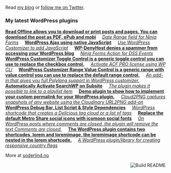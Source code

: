 Read [my blog](https://soderlind.no/) or [follow me on Twitter](https://twitter.com/soderlind).



### My latest WordPress plugins
<!-- plugins starts -->
[**Read Offline allows you to download or print posts and pages. You can download the post as PDF, ePub and mobi**](https://github.com/soderlind/read-offline) &nbsp;&nbsp;&nbsp;
[*Date Range field for Ninja Forms*](https://github.com/soderlind/date-range-ninja-forms) &nbsp;&nbsp;&nbsp;
[**WordPress Ajax using native JavaScript**](https://github.com/soderlind/es6-wp-ajax-demo) &nbsp;&nbsp;&nbsp;
[*Use WordPress Customizer to add JavaScript*](https://github.com/soderlind/additional-javascript) &nbsp;&nbsp;&nbsp;
[**WP-DenyHost denies a spammer from accessing your WordPress blog**](https://github.com/soderlind/wp-denyhost) &nbsp;&nbsp;&nbsp;
[*Ninja Forms Action for DSS Events*](https://github.com/soderlind/ninja-forms-dss-event-action) &nbsp;&nbsp;&nbsp;
[**WordPress Customizer Toggle Control is a generic toggle control you can use to replace the checkbox control.**](https://github.com/soderlind/class-customizer-toggle-control) &nbsp;&nbsp;&nbsp;
[*Activate ACF PRO license using WP CLI*](https://github.com/soderlind/wp-cli-acfpro-activate) &nbsp;&nbsp;&nbsp;
[**WordPress Customizer Range Value Control is a generic range with value control you can use to replace the default range control.**](https://github.com/soderlind/class-customizer-range-value-control) &nbsp;&nbsp;&nbsp;
[*An add-in that gives you full Polylang support in WordPress customizer.*](https://github.com/soderlind/customizer-polylang) &nbsp;&nbsp;&nbsp;
[**Automatically Activate SearchWP on Subsite**](https://github.com/soderlind/ms-searchwp-subsite-activate) &nbsp;&nbsp;&nbsp;
[*The plugin makes it possible to link to a playlist item*](https://github.com/soderlind/wp-link-to-playlist-item) &nbsp;&nbsp;&nbsp;
[**Demo plugin to show how to implement your custom permalink for your WordPress plugin.**](https://github.com/soderlind/my-permalink-demo) &nbsp;&nbsp;&nbsp;
[*Cloud2PNG captures snapshots of any website using the Cloudinary URL2PNG add-on*](https://github.com/soderlind/cloud2png) &nbsp;&nbsp;&nbsp;
[**WordPress Debug Bar, List Script & Style Dependencies**](https://github.com/soderlind/debug-bar-list-dependencies) &nbsp;&nbsp;&nbsp;
[*WordPress shortcode that creates a Delicious tag cloud or a list of tags*](https://github.com/soderlind/delicious-tagroll-shortcode) &nbsp;&nbsp;&nbsp;
[**Replace the default Metro Share social icons with icomoon social fonts**](https://github.com/soderlind/metro-share-social-fonts) &nbsp;&nbsp;&nbsp;
[*On WordPress posts where comments are closed, the plugin will remove the text Comments are closed.*](https://github.com/soderlind/remove-comments-are-closed) &nbsp;&nbsp;&nbsp;
[**The WordPress plugin contains two shortcodes, lorem and loremimage, the loremimage shortcode can be nested in the lorem shortcode.**](https://github.com/soderlind/lorem-shortcode) &nbsp;&nbsp;&nbsp;
[*A WordPress plugin/library for creating responsive country flags*](https://github.com/soderlind/css-flags) &nbsp;&nbsp;&nbsp;
<!-- plugins ends -->

More at [soderlind.no](https://soderlind.no/github/)


<a href="https://github.com/soderlind/soderlind/actions"><img src="https://github.com/soderlind/soderlind/workflows/Build%20README/badge.svg" align="right" alt="Build README"></a>

